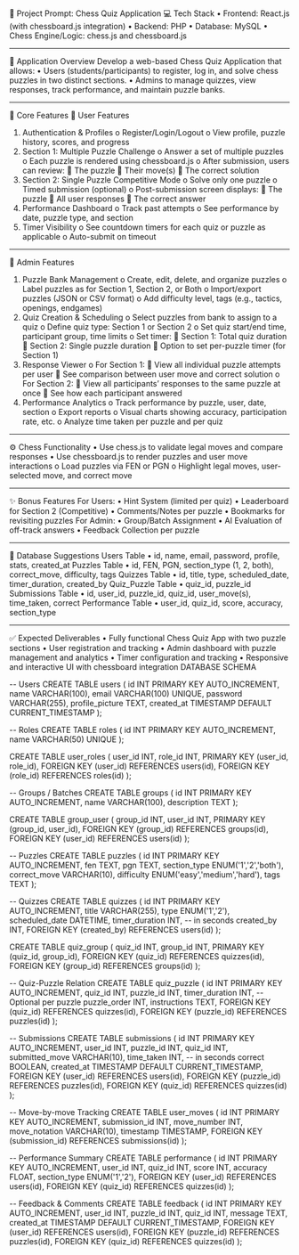 📌 Project Prompt: Chess Quiz Application
💻 Tech Stack
•	Frontend: React.js (with chessboard.js integration)
•	Backend: PHP 
•	Database: MySQL 
•	Chess Engine/Logic: chess.js and chessboard.js
________________________________________
🧠 Application Overview
Develop a web-based Chess Quiz Application that allows:
•	Users (students/participants) to register, log in, and solve chess puzzles in two distinct sections.
•	Admins to manage quizzes, view responses, track performance, and maintain puzzle banks.
________________________________________
🧉 Core Features
🔹 User Features
1.	Authentication & Profiles
o	Register/Login/Logout
o	View profile, puzzle history, scores, and progress
2.	Section 1: Multiple Puzzle Challenge
o	Answer a set of multiple puzzles
o	Each puzzle is rendered using chessboard.js
o	After submission, users can review:
	The puzzle
	Their move(s)
	The correct solution
3.	Section 2: Single Puzzle Competitive Mode
o	Solve only one puzzle
o	Timed submission (optional)
o	Post-submission screen displays:
	The puzzle
	All user responses
	The correct answer
4.	Performance Dashboard
o	Track past attempts
o	See performance by date, puzzle type, and section
5.	Timer Visibility
o	See countdown timers for each quiz or puzzle as applicable
o	Auto-submit on timeout
________________________________________
🔹 Admin Features
1.	Puzzle Bank Management
o	Create, edit, delete, and organize puzzles
o	Label puzzles as for Section 1, Section 2, or Both
o	Import/export puzzles (JSON or CSV format)
o	Add difficulty level, tags (e.g., tactics, openings, endgames)
2.	Quiz Creation & Scheduling
o	Select puzzles from bank to assign to a quiz
o	Define quiz type: Section 1 or Section 2
o	Set quiz start/end time, participant group, time limits
o	Set timer:
	Section 1: Total quiz duration
	Section 2: Single puzzle duration
	Option to set per-puzzle timer (for Section 1)
3.	Response Viewer
o	For Section 1:
	View all individual puzzle attempts per user
	See comparison between user move and correct solution
o	For Section 2:
	View all participants’ responses to the same puzzle at once
	See how each participant answered
4.	Performance Analytics
o	Track performance by puzzle, user, date, section
o	Export reports
o	Visual charts showing accuracy, participation rate, etc.
o	Analyze time taken per puzzle and per quiz
________________________________________
⚙️ Chess Functionality
•	Use chess.js to validate legal moves and compare responses
•	Use chessboard.js to render puzzles and user move interactions
o	Load puzzles via FEN or PGN
o	Highlight legal moves, user-selected move, and correct move
________________________________________
✨ Bonus Features
For Users:
•	Hint System (limited per quiz)
•	Leaderboard for Section 2 (Competitive)
•	Comments/Notes per puzzle
•	Bookmarks for revisiting puzzles
For Admin:
•	Group/Batch Assignment
•	AI Evaluation of off-track answers
•	Feedback Collection per puzzle
________________________________________
📂 Database Suggestions
Users Table
•	id, name, email, password, profile, stats, created_at
Puzzles Table
•	id, FEN, PGN, section_type (1, 2, both), correct_move, difficulty, tags
Quizzes Table
•	id, title, type, scheduled_date, timer_duration, created_by
Quiz_Puzzle Table
•	quiz_id, puzzle_id
Submissions Table
•	id, user_id, puzzle_id, quiz_id, user_move(s), time_taken, correct
Performance Table
•	user_id, quiz_id, score, accuracy, section_type
________________________________________
✅ Expected Deliverables
•	Fully functional Chess Quiz App with two puzzle sections
•	User registration and tracking
•	Admin dashboard with puzzle management and analytics
•	Timer configuration and tracking
•	Responsive and interactive UI with chessboard integration
DATABASE SCHEMA

-- Users
CREATE TABLE users (
  id INT PRIMARY KEY AUTO_INCREMENT,
  name VARCHAR(100),
  email VARCHAR(100) UNIQUE,
  password VARCHAR(255),
  profile_picture TEXT,
  created_at TIMESTAMP DEFAULT CURRENT_TIMESTAMP
);

-- Roles
CREATE TABLE roles (
  id INT PRIMARY KEY AUTO_INCREMENT,
  name VARCHAR(50) UNIQUE
);

CREATE TABLE user_roles (
  user_id INT,
  role_id INT,
  PRIMARY KEY (user_id, role_id),
  FOREIGN KEY (user_id) REFERENCES users(id),
  FOREIGN KEY (role_id) REFERENCES roles(id)
);

-- Groups / Batches
CREATE TABLE groups (
  id INT PRIMARY KEY AUTO_INCREMENT,
  name VARCHAR(100),
  description TEXT
);

CREATE TABLE group_user (
  group_id INT,
  user_id INT,
  PRIMARY KEY (group_id, user_id),
  FOREIGN KEY (group_id) REFERENCES groups(id),
  FOREIGN KEY (user_id) REFERENCES users(id)
);

-- Puzzles
CREATE TABLE puzzles (
  id INT PRIMARY KEY AUTO_INCREMENT,
  fen TEXT,
  pgn TEXT,
  section_type ENUM('1','2','both'),
  correct_move VARCHAR(10),
  difficulty ENUM('easy','medium','hard'),
  tags TEXT
);

-- Quizzes
CREATE TABLE quizzes (
  id INT PRIMARY KEY AUTO_INCREMENT,
  title VARCHAR(255),
  type ENUM('1','2'),
  scheduled_date DATETIME,
  timer_duration INT, -- in seconds
  created_by INT,
  FOREIGN KEY (created_by) REFERENCES users(id)
);

CREATE TABLE quiz_group (
  quiz_id INT,
  group_id INT,
  PRIMARY KEY (quiz_id, group_id),
  FOREIGN KEY (quiz_id) REFERENCES quizzes(id),
  FOREIGN KEY (group_id) REFERENCES groups(id)
);

-- Quiz-Puzzle Relation
CREATE TABLE quiz_puzzle (
  id INT PRIMARY KEY AUTO_INCREMENT,
  quiz_id INT,
  puzzle_id INT,
  timer_duration INT, -- Optional per puzzle
  puzzle_order INT,
  instructions TEXT,
  FOREIGN KEY (quiz_id) REFERENCES quizzes(id),
  FOREIGN KEY (puzzle_id) REFERENCES puzzles(id)
);

-- Submissions
CREATE TABLE submissions (
  id INT PRIMARY KEY AUTO_INCREMENT,
  user_id INT,
  puzzle_id INT,
  quiz_id INT,
  submitted_move VARCHAR(10),
  time_taken INT, -- in seconds
  correct BOOLEAN,
  created_at TIMESTAMP DEFAULT CURRENT_TIMESTAMP,
  FOREIGN KEY (user_id) REFERENCES users(id),
  FOREIGN KEY (puzzle_id) REFERENCES puzzles(id),
  FOREIGN KEY (quiz_id) REFERENCES quizzes(id)
);

-- Move-by-move Tracking
CREATE TABLE user_moves (
  id INT PRIMARY KEY AUTO_INCREMENT,
  submission_id INT,
  move_number INT,
  move_notation VARCHAR(10),
  timestamp TIMESTAMP,
  FOREIGN KEY (submission_id) REFERENCES submissions(id)
);

-- Performance Summary
CREATE TABLE performance (
  id INT PRIMARY KEY AUTO_INCREMENT,
  user_id INT,
  quiz_id INT,
  score INT,
  accuracy FLOAT,
  section_type ENUM('1','2'),
  FOREIGN KEY (user_id) REFERENCES users(id),
  FOREIGN KEY (quiz_id) REFERENCES quizzes(id)
);

-- Feedback & Comments
CREATE TABLE feedback (
  id INT PRIMARY KEY AUTO_INCREMENT,
  user_id INT,
  puzzle_id INT,
  quiz_id INT,
  message TEXT,
  created_at TIMESTAMP DEFAULT CURRENT_TIMESTAMP,
  FOREIGN KEY (user_id) REFERENCES users(id),
  FOREIGN KEY (puzzle_id) REFERENCES puzzles(id),
  FOREIGN KEY (quiz_id) REFERENCES quizzes(id)
);

